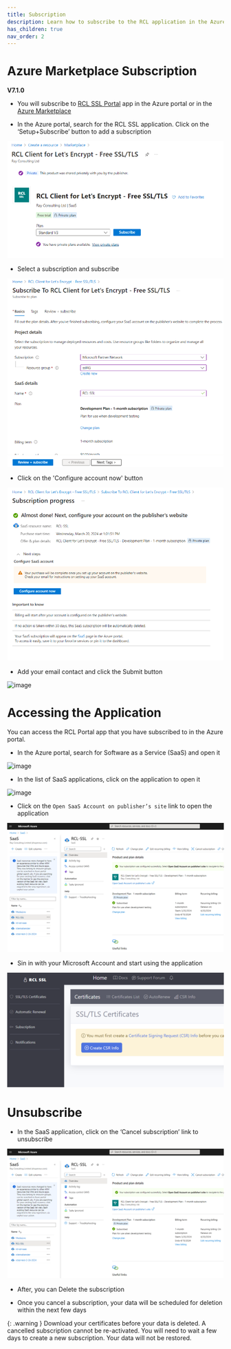```yaml
---
title: Subscription
description: Learn how to subscribe to the RCL application in the Azure Marketplace or Azure Portal 
has_children: true
nav_order: 2
---
```


# Azure Marketplace Subscription
**V7.1.0**

- You will subscribe to [RCL SSL Portal](../portal/portal.md) app in the Azure portal or in the [Azure Marketplace](https://azuremarketplace.microsoft.com/en-us/marketplace/apps/rayconsulting.002?tab=overview)

- In the Azure portal, search for the RCL SSL application. Click on the ‘Setup+Subscribe’ button to add a subscription

![image](../images/subscription/marketplace-subscribe.png)

- Select a subscription and subscribe

![image](../images/subscription/review.png)

- Click on the 'Configure account now' button

![image](../images/subscription/configure.png)

- Add your email contact and click the Submit button

![image](../images/subscription/configure-rcl.png)

# Accessing the Application

You can access the RCL Portal app that you have subscribed to in the Azure portal.

- In the Azure portal, search for Software as a Service (SaaS) and open it

![image](../images/subscription/subscribe-saas-open.png)

- In the list of SaaS applications, click on the application to open it

![image](../images/subscription/subscribe-saas-apps.png)

- Click on the `Open SaaS Account on publisher’s site` link to open the application 

![image](../images/subscription/subscribe-saas-apps2.png)

- Sin in with your Microsoft Account and start using the application

![image](../images/subscription/subscribe-saas-apps3.png)

# Unsubscribe 

- In the SaaS application, click on the ‘Cancel subscription’ link to unsubscribe

![image](../images/subscription/subscribe-saas-apps2.png)

- After, you can Delete the subscription

- Once you cancel a subscription, your data will be scheduled for deletion within the next few days

{: .warning }
Download your certificates before your data is deleted. A cancelled subscription cannot be re-activated. You will need to wait a few days to create a new subscription. Your data will not be restored.









